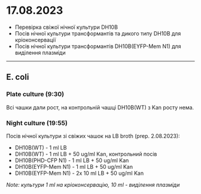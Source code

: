 17.08.2023
==========
- Перевірка свіжої нічної культури DH10B
- Посів нічної культури трансформантів та дикого типу DH10B для кріоконсервації
- Посів нічної культури трансформантів DH10B(EYFP-Mem N1)  для виділення плазміди

---

## E. coli
### Plate culture (9:30)
Всі чашки дали рост, на контрольній чашці DH10B(WT) з Kan росту нема.

### Night culture (19:55)
Посів нічної культури зі свіжих чашок на LB broth (prep. 2.08.2023):

- DH10B(WT) - 1 ml LB
- DH10B(WT) - 1 ml LB + 50 ug/ml Kan, контрольний посів
- DH10B(PHD-CFP N1) - 1 ml LB + 50 ug/ml Kan
- DH10B(EYFP-Mem N1) - 1 ml LB + 50 ug/ml Kan
- DH10B(EYFP-Mem N1) - 2x 10 ml LB + 50 ug/ml Kan 

_Note: культури 1 ml на кріоконсервацію, 10 ml - виділення плазміди_